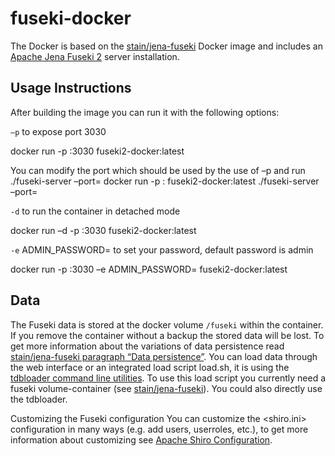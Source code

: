 # fuseki-docker
The Docker is based on the [stain/jena-fuseki](http://virtuoso.openlinksw.com/dataspace/doc/dav/wiki/Main/VOSIndex) Docker image and includes an [Apache Jena Fuseki 2](http://jena.apache.org/documentation/fuseki2/) server installation. 

## Usage Instructions
After building the image you can run it with the following options:

`–p` to expose port 3030
  
  docker run -p <your fuseki2 port>:3030 fuseki2-docker:latest
  
You can modify the port which should be used by the use of –p and run ./fuseki-server –port=<new port>
docker run -p <your fuseki2 port>:<new port> fuseki2-docker:latest ./fuseki-server –port=<new port>


`-d` to run the container in detached mode

  docker run –d -p <your fuseki2 port>:3030 fuseki2-docker:latest


`-e` ADMIN_PASSWORD=<your password> to set your password, default password is admin 

  docker run -p <your fuseki2 port>:3030 –e ADMIN_PASSWORD=<your password>  fuseki2-docker:latest

## Data
The Fuseki data is stored at the docker volume `/fuseki` within the container. If you remove the container without a backup the stored data will be lost. To get more information about the variations of data persistence read [stain/jena-fuseki paragraph “Data persistence”](https://registry.hub.docker.com/u/stain/jena-fuseki/). 
You can load data through the web interface or an integrated load script load.sh, it is using the [tdbloader command line utilities](https://jena.apache.org/documentation/tdb/commands.html). To use this load script you currently need a fuseki volume-container (see [stain/jena-fuseki](https://registry.hub.docker.com/u/stain/jena-fuseki/)). You could also directly use the tdbloader.

Customizing the Fuseki configuration
You can customize the <shiro.ini> configuration in many ways (e.g. add users, userroles, etc.), to get more information about customizing see [Apache Shiro Configuration](https://shiro.apache.org/configuration.html).

